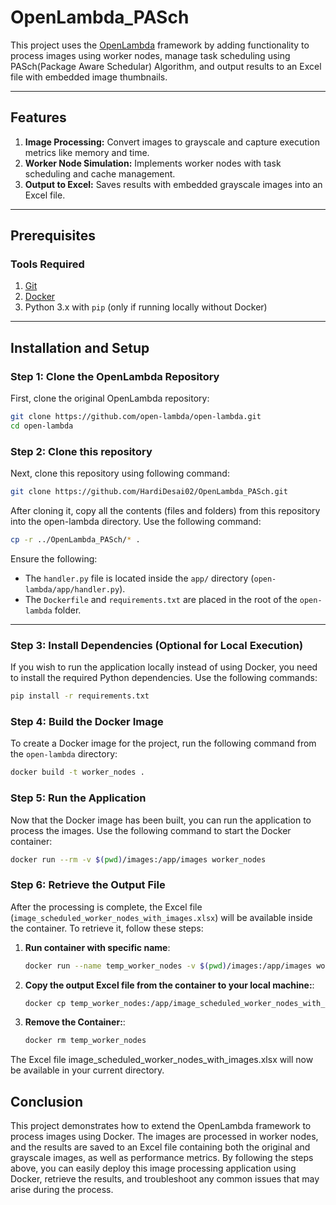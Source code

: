 # OpenLambda_PASch

This project uses the [OpenLambda](https://github.com/open-lambda/open-lambda) framework by adding functionality to process images using worker nodes, manage task scheduling using PASch(Package Aware Schedular) Algorithm, and output results to an Excel file with embedded image thumbnails.

---

## Features
1. **Image Processing:** Convert images to grayscale and capture execution metrics like memory and time.
2. **Worker Node Simulation:** Implements worker nodes with task scheduling and cache management.
3. **Output to Excel:** Saves results with embedded grayscale images into an Excel file.

---

## Prerequisites
### Tools Required
1. [Git](https://git-scm.com/downloads)
2. [Docker](https://www.docker.com/products/docker-desktop/)
3. Python 3.x with `pip` (only if running locally without Docker)

---

## Installation and Setup

### Step 1: Clone the OpenLambda Repository
First, clone the original OpenLambda repository:
```bash
git clone https://github.com/open-lambda/open-lambda.git
cd open-lambda
```
### Step 2: Clone this repository
Next, clone this repository using following command:
```bash
git clone https://github.com/HardiDesai02/OpenLambda_PASch.git
```
After cloning it, copy all the contents (files and folders) from this repository into the open-lambda directory. Use the following command:
```bash
cp -r ../OpenLambda_PASch/* .
```
Ensure the following:

- The `handler.py` file is located inside the `app/` directory (`open-lambda/app/handler.py`).
- The `Dockerfile` and `requirements.txt` are placed in the root of the `open-lambda` folder.

---

### Step 3: Install Dependencies (Optional for Local Execution)
If you wish to run the application locally instead of using Docker, you need to install the required Python dependencies. Use the following commands:

```bash
pip install -r requirements.txt
```
### Step 4: Build the Docker Image
To create a Docker image for the project, run the following command from the `open-lambda` directory:

```bash
docker build -t worker_nodes .
```
### Step 5: Run the Application
Now that the Docker image has been built, you can run the application to process the images. Use the following command to start the Docker container:

```bash
docker run --rm -v $(pwd)/images:/app/images worker_nodes
```
### Step 6: Retrieve the Output File
After the processing is complete, the Excel file (`image_scheduled_worker_nodes_with_images.xlsx`) will be available inside the container. To retrieve it, follow these steps:

1. **Run container with specific name**:

   ```bash
   docker run --name temp_worker_nodes -v $(pwd)/images:/app/images worker_nodes
    ```
2. **Copy the output Excel file from the container to your local machine:**:

    ```bash
    docker cp temp_worker_nodes:/app/image_scheduled_worker_nodes_with_images.xlsx .
    ```
3. **Remove the Container:**:
      ```bash
      docker rm temp_worker_nodes
      ```
The Excel file image_scheduled_worker_nodes_with_images.xlsx will now be available in your current directory.

## Conclusion

This project demonstrates how to extend the OpenLambda framework to process images using Docker. The images are processed in worker nodes, and the results are saved to an Excel file containing both the original and grayscale images, as well as performance metrics. By following the steps above, you can easily deploy this image processing application using Docker, retrieve the results, and troubleshoot any common issues that may arise during the process.

